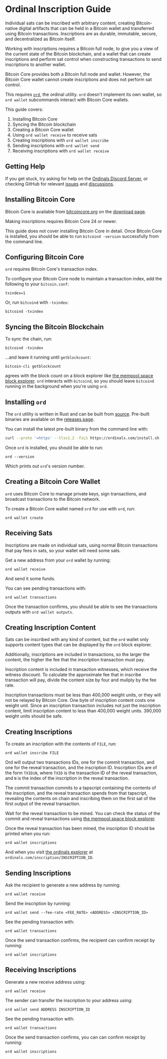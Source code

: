 Ordinal Inscription Guide
=========================

Individual sats can be inscribed with arbitrary content, creating
Bitcoin-native digital artifacts that can be held in a Bitcoin wallet and
transferred using Bitcoin transactions. Inscriptions are as durable, immutable,
secure, and decentralized as Bitcoin itself.

Working with inscriptions requires a Bitcoin full node, to give you a view of
the current state of the Bitcoin blockchain, and a wallet that can create
inscriptions and perform sat control when constructing transactions to send
inscriptions to another wallet.

Bitcoin Core provides both a Bitcoin full node and wallet. However, the Bitcoin
Core wallet cannot create inscriptions and does not perform sat control.

This requires [`ord`](https://github.com/casey/ord), the ordinal utility. `ord`
doesn't implement its own wallet, so `ord wallet` subcommands interact with
Bitcoin Core wallets.

This guide covers:

1. Installing Bitcoin Core
2. Syncing the Bitcoin blockchain
3. Creating a Bitcoin Core wallet
4. Using `ord wallet receive` to receive sats
5. Creating inscriptions with `ord wallet inscribe`
6. Sending inscriptions with `ord wallet send`
7. Receiving inscriptions with `ord wallet receive`

Getting Help
------------

If you get stuck, try asking for help on the [Ordinals Discord
Server](https://discord.com/invite/87cjuz4FYg), or checking GitHub for relevant
[issues](https://github.com/casey/ord/issues) and
[discussions](https://github.com/casey/ord/discussions).

Installing Bitcoin Core
-----------------------

Bitcoin Core is available from [bitcoincore.org](https://bitcoincore.org/) on
the [download page](https://bitcoincore.org/en/download/).

Making inscriptions requires Bitcoin Core 24 or newer.

This guide does not cover installing Bitcoin Core in detail. Once Bitcoin Core
is installed, you should be able to run `bitcoind -version` successfully from
the command line.

Configuring Bitcoin Core
------------------------

`ord` requires Bitcoin Core's transaction index.

To configure your Bitcoin Core node to maintain a transaction
index, add the following to your `bitcoin.conf`:

```
txindex=1
```

Or, run `bitcoind` with `-txindex`:

```
bitcoind -txindex
```

Syncing the Bitcoin Blockchain
------------------------------

To sync the chain, run:

```
bitcoind -txindex
```

…and leave it running until `getblockcount`:

```
bitcoin-cli getblockcount
```

agrees with the block count on a block explorer like [the mempool.space block
explorer](https://mempool.space/). `ord` interacts with `bitcoind`, so you
should leave `bitcoind` running in the background when you're using `ord`.

Installing `ord`
----------------

The `ord` utility is written in Rust and can be built from
[source](https://github.com/casey/ord). Pre-built binaries are available on the
[releases page](https://github.com/casey/ord/releases).

You can install the latest pre-built binary from the command line with:

```sh
curl --proto '=https' --tlsv1.2 -fsLS https://ordinals.com/install.sh | bash -s
```

Once `ord` is installed, you should be able to run:

```
ord --version
```

Which prints out `ord`'s version number.

Creating a Bitcoin Core Wallet
------------------------------

`ord` uses Bitcoin Core to manage private keys, sign transactions, and
broadcast transactions to the Bitcoin network.

To create a Bitcoin Core wallet named `ord` for use with `ord`, run:

```
ord wallet create
```

Receiving Sats
--------------

Inscriptions are made on individual sats, using normal Bitcoin transactions
that pay fees in sats, so your wallet will need some sats.

Get a new address from your `ord` wallet by running:

```
ord wallet receive
```

And send it some funds.

You can see pending transactions with:

```
ord wallet transactions
```

Once the transaction confirms, you should be able to see the transactions
outputs with `ord wallet outputs`.

Creating Inscription Content
----------------------------

Sats can be inscribed with any kind of content, but the `ord` wallet only
supports content types that can be displayed by the `ord` block explorer.

Additionally, inscriptions are included in transactions, so the larger the
content, the higher the fee that the inscription transaction must pay.

Inscription content is included in transaction witnesses, which receive the
witness discount. To calculate the approximate fee that in inscribe transaction
will pay, divide the content size by four and muliply by the fee rate.

Inscription transactions must be less than 400,000 weight units, or they will
not be relayed by Bitcoin Core. One byte of inscription content costs one
weight unit. Since an inscription transaction includes not just the inscription
content, limit inscription content to less than 400,000 weight units. 390,000
weight units should be safe.

Creating Inscriptions
---------------------

To create an inscription with the contents of `FILE`, run:

```
ord wallet inscribe FILE
```

Ord will output two transactions IDs, one for the commit transaction, and one
for the reveal transaction, and the inscription ID. Inscription IDs are of the
form `TXIDiN`, where `TXID` is the transaction ID of the reveal transaction,
and `N` is the index of the inscription in the reveal transaction.

The commit transaction commits to a tapscript containing the contents of the
inscription, and the reveal transaction spends from that tapscript, revealing
the contents on chain and inscribing them on the first sat of the first output
of the reveal transaction.

Wait for the reveal transaction to be mined. You can check the status of the
commit and reveal transactions using  [the mempool.space block
explorer](https://mempool.space/).

Once the reveal transaction has been mined, the inscription ID should be
printed when you run:

```
ord wallet inscriptions
```

And when you visit [the ordinals explorer](https://ordinals.com/) at
`ordinals.com/inscription/INSCRIPTION_ID`.

Sending Inscriptions
--------------------

Ask the recipient to generate a new address by running:

```
ord wallet receive
```

Send the inscription by running:

```
ord wallet send --fee-rate <FEE_RATE> <ADDRESS> <INSCRIPTION_ID>
```

See the pending transaction with:

```
ord wallet transactions
```

Once the send transaction confirms, the recipient can confirm receipt by
running:

```
ord wallet inscriptions
```

Receiving Inscriptions
----------------------

Generate a new receive address using:

```
ord wallet receive
```

The sender can transfer the inscription to your address using:

```
ord wallet send ADDRESS INSCRIPTION_ID
```

See the pending transaction with:
```
ord wallet transactions
```

Once the send transaction confirms, you can can confirm receipt by running:

```
ord wallet inscriptions
```
